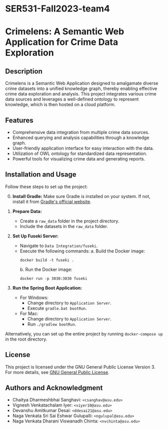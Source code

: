# SER531-Fall2023-team4
# Crimelens: A Semantic Web Application for Crime Data Exploration

## Description
Crimelens is a Semantic Web Application designed to amalgamate diverse crime datasets into a unified knowledge graph, thereby enabling effective crime data exploration and analysis. This project integrates various crime data sources and leverages a well-defined ontology to represent knowledge, which is then hosted on a cloud platform.

## Features
- Comprehensive data integration from multiple crime data sources.
- Enhanced querying and analysis capabilities through a knowledge graph.
- User-friendly application interface for easy interaction with the data.
- Utilization of OWL ontology for standardized data representation.
- Powerful tools for visualizing crime data and generating reports.


## Installation and Usage
Follow these steps to set up the project:

0. **Install Gradle:** Make sure Gradle is installed on your system. If not, install it from [Gradle's official website](https://gradle.org/install/).

1. **Prepare Data:**
   - Create a `raw_data` folder in the project directory.
   - Include the datasets in the `raw_data` folder.

2. **Set Up Fuseki Server:**
   - Navigate to `Data Integration/fuseki`.
   - Execute the following commands:
     a. Build the Docker image:
        ```
        docker build -t fuseki .
        ```
     b. Run the Docker image:
        ```
        docker run -p 3030:3030 fuseki
        ```

3. **Run the Spring Boot Application:**
   - For Windows:
     - Change directory to `Application Server`.
     - Execute `gradle.bat bootRun`.
   - For Mac:
     - Change directory to `Application Server`.
     - Run `./gradlew bootRun`.


Alternatively, you can set up the entire project by running `docker-compose up` in the root directory.


## License
This project is licensed under the GNU General Public License Version 3. For more details, see [GNU General Public License](https://www.gnu.org/licenses/gpl-3.0.html).

## Authors and Acknowledgment
- Chaitya Dharmeshbhai Sanghavi: `<csanghav@asu.edu>`
- Vignesh Venkatachalam Iyer: `<viyer10@asu.edu>`
- Devanshu Amitkumar Desai: `<ddesai21@asu.edu>`
- Naga Venkata Sri Sai Eshwar Gulupalli: `<ngulupal@asu.edu>`
- Naga Venkata Dharani Viswanadh Chinta: `<nvchinta@asu.edu>`
